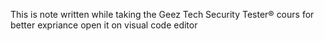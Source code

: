 This is note written while taking the Geez Tech Security Tester® cours
for better expriance open it on visual code editor
